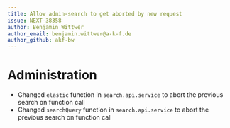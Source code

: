 ```yaml
---
title: Allow admin-search to get aborted by new request
issue: NEXT-38358
author: Benjamin Wittwer
author_email: benjamin.wittwer@a-k-f.de
author_github: akf-bw
---
```

# Administration
* Changed `elastic` function in `search.api.service` to abort the previous search on function call
* Changed `searchQuery` function in `search.api.service` to abort the previous search on function call

